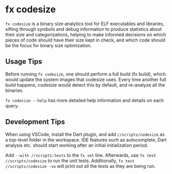 fx codesize
=================================================

`fx codesize` is a binary size analytics tool for ELF executables and libraries,
sifting through symbols and debug information to produce statistics about their
size and categorizations, helping to make informed decisions on which pieces of
code should have their size kept in check, and which code should be the focus
for binary size optimization.

## Usage Tips

Before running `fx codesize`, one should perform a full build (fx build),
which would update the system images that codesize uses. Every time another
full build happens, codesize would detect this by default, and re-analyze
all the binaries.

`fx codesize --help` has more detailed help information and details on each
query.

## Development Tips

When using VSCode, install the Dart plugin, and add `//scripts/codesize` as a
top-level folder in the workspace. IDE features such as autocomplete, Dart
analysis etc. should start working after an initial initialization period.

Add `--with //scripts:tests` to the `fx set` line. Afterwards,
use `fx test //scripts/codesize` to run the unit tests. Additionally,
`fx test //scripts/codesize -vo` will print out all the tests as they are
being run.
